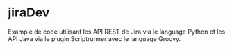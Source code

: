 # jiraDev

Example de code utilisant les API REST de Jira via le language Python et les API Java via le plugin Scriptrunner avec le language Groovy.
